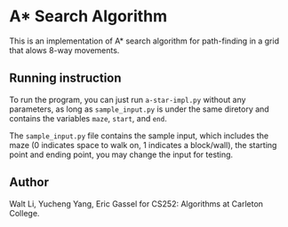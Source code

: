 # A* Search Algorithm

This is an implementation of A* search algorithm for path-finding in a grid
that alows 8-way movements.

## Running instruction

To run the program, you can just run `a-star-impl.py` without any parameters, as long as `sample_input.py` is under the same diretory and contains the variables `maze`, `start`, and `end`.   

The `sample_input.py` file contains the sample input, which includes the maze (0 indicates space to walk on, 1 indicates a block/wall), the starting point and ending point, you may change the input for testing.


## Author
Walt Li, Yucheng Yang, Eric Gassel for CS252: Algorithms at Carleton College.